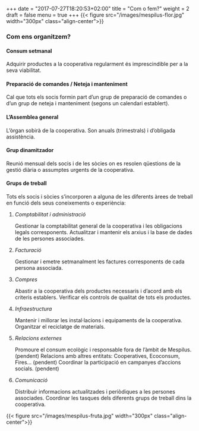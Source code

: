 +++
date = "2017-07-27T18:20:53+02:00"
title = "Com o fem?"
weight = 2
draft = false
menu = true
+++
{{< figure src="/images/mespilus-flor.jpg" width="300px" class="align-center">}}

### Com ens organitzem?

#### Consum setmanal

Adquirir productes a la cooperativa regularment és imprescindible per a la seva viabilitat.

#### Preparació de comandes / Neteja i manteniment

Cal que tots els socis formin part d’un grup de preparació de comandes o d’un grup de neteja i manteniment (segons un calendari establert).

#### L’Assemblea general

L’òrgan sobirà de la cooperativa. Son anuals (trimestrals) i d’obligada assistència.

#### Grup dinamitzador

Reunió mensual dels socis i de les sòcies on es resolen qüestions de la gestió diària o assumptes urgents de la cooperativa.

#### Grups de treball

Tots els socis i sòcies s’incorporen a alguna de les diferents àrees de treball en funció dels seus coneixements o experiència:

1. *Comptabilitat i administració*

    Gestionar la comptabilitat general de la cooperativa i les obligacions legals corresponents.
    Actualitzar i mantenir els arxius i la base de dades de les persones associades.

2. *Facturació*

    Gestionar i emetre setmanalment les factures corresponents de cada persona associada.

3. *Compres*

    Abastir a la cooperativa dels productes necessaris i d’acord amb els criteris establers.
    Verificar els controls de qualitat de tots els productes.

4. *Infraestructura*

    Mantenir i millorar les instal·lacions i equipaments de la cooperativa.
    Organitzar el reciclatge de materials.

5. *Relacions externes*

    Promoure el consum ecològic i responsable fora de l’àmbit de Mespilus. (pendent)
    Relacions amb altres entitats: Cooperatives, Ecoconsum, Fires… (pendent)
    Coordinar la participació en campanyes d’accions socials. (pendent)

6. *Comunicació*

    Distribuir informacions actualitzades i periòdiques a les persones associades.
    Coordinar les tasques dels diferents grups de treball dins la cooperativa.

{{< figure src="/images/mespilus-fruta.jpg" width="300px" class="align-center">}}